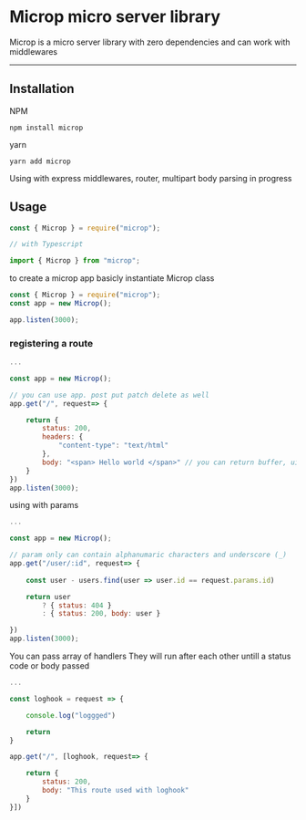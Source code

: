 # Microp micro server library 

 Microp is a micro server library with zero dependencies and can work with middlewares 


---
## Installation

NPM
```shell
npm install microp
```

yarn
```shell
yarn add microp
```


Using with express middlewares, router, multipart body parsing in progress


## Usage

```js
const { Microp } = require("microp");

// with Typescript

import { Microp } from "microp";
```


to create a microp app basicly instantiate Microp class


```js
const { Microp } = require("microp");
const app = new Microp();

app.listen(3000);
```



### registering a route



```js
...

const app = new Microp();

// you can use app. post put patch delete as well
app.get("/", request=> {

    return {
        status: 200,
        headers: {
            "content-type": "text/html"
        },
        body: "<span> Hello world </span>" // you can return buffer, uintarray, object as well
    }
})
app.listen(3000); 
```


using with params
```js
...

const app = new Microp();

// param only can contain alphanumaric characters and underscore (_)
app.get("/user/:id", request=> {
    
    const user - users.find(user => user.id == request.params.id)

    return user 
        ? { status: 404 } 
        : { status: 200, body: user }    

})
app.listen(3000); 
```



You can pass array of handlers
They will run after each other untill a status code or body passed

```js
...

const loghook = request => {

    console.log("loggged")

    return 
}

app.get("/", [loghook, request=> {

    return {
        status: 200,
        body: "This route used with loghook"
    }
}])







```
